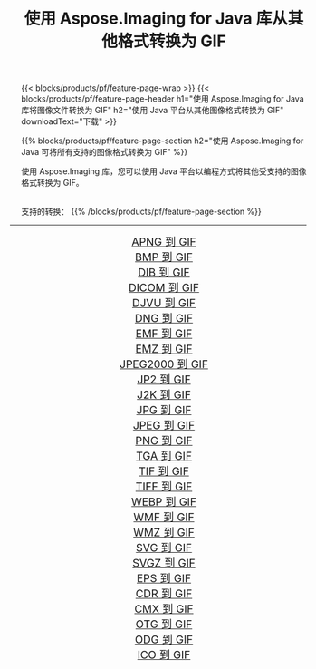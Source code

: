 ﻿---
title: 使用 Aspose.Imaging for Java 库从其他格式转换为 GIF 
weight: 3920
url: /zh-hans/java/conversion/to/gif/ 
lang: zh-hans
langdirlevel: 2
locales: zh-hans,ja,it,ru,de,es,fr,nl,id,lt,pl,pt,vi,tr,ko,zh-hant,ar,hi,th,sv,cs,uk,he
description: 使用 Aspose.Imaging，您可以使用 Java 从其他格式转换为 GIF
---

{{< blocks/products/pf/feature-page-wrap >}}
{{< blocks/products/pf/feature-page-header h1="使用 Aspose.Imaging for Java 库将图像文件转换为 GIF" h2="使用 Java 平台从其他图像格式转换为 GIF" downloadText="下载" >}}


{{% blocks/products/pf/feature-page-section  h2="使用 Aspose.Imaging for Java 可将所有支持的图像格式转换为 GIF" %}}
<p align=justify>使用 Aspose.Imaging 库，您可以使用 Java 平台以编程方式将其他受支持的图像格式转换为 GIF。</p>
<br/>
支持的转换：
{{% /blocks/products/pf/feature-page-section %}}
<div class="container-fluid productfamilypage bg-gray">
    <div class="convertypes bg-gray agp-content section">
        <div class="container">
		<hr style="margin-left:-20px;"/>
		<div class="row other-converters" style="gap: 10px;font-size: 19px;text-align:center;">
		    <div class='col-md-2 other-converter remove-lp remove-rp'><a href="/imaging/zh-hans/java/conversion/apng-to-gif/" style="padding:15px;">APNG 到 GIF</a></div>
<div class='col-md-2 other-converter remove-lp remove-rp'><a href="/imaging/zh-hans/java/conversion/bmp-to-gif/" style="padding:15px;">BMP 到 GIF</a></div>
<div class='col-md-2 other-converter remove-lp remove-rp'><a href="/imaging/zh-hans/java/conversion/dib-to-gif/" style="padding:15px;">DIB 到 GIF</a></div>
<div class='col-md-2 other-converter remove-lp remove-rp'><a href="/imaging/zh-hans/java/conversion/dicom-to-gif/" style="padding:15px;">DICOM 到 GIF</a></div>
<div class='col-md-2 other-converter remove-lp remove-rp'><a href="/imaging/zh-hans/java/conversion/djvu-to-gif/" style="padding:15px;">DJVU 到 GIF</a></div>
<div class='col-md-2 other-converter remove-lp remove-rp'><a href="/imaging/zh-hans/java/conversion/dng-to-gif/" style="padding:15px;">DNG 到 GIF</a></div>
<div class='col-md-2 other-converter remove-lp remove-rp'><a href="/imaging/zh-hans/java/conversion/emf-to-gif/" style="padding:15px;">EMF 到 GIF</a></div>
<div class='col-md-2 other-converter remove-lp remove-rp'><a href="/imaging/zh-hans/java/conversion/emz-to-gif/" style="padding:15px;">EMZ 到 GIF</a></div>
<div class='col-md-2 other-converter remove-lp remove-rp'><a href="/imaging/zh-hans/java/conversion/jpeg2000-to-gif/" style="padding:15px;">JPEG2000 到 GIF</a></div>
<div class='col-md-2 other-converter remove-lp remove-rp'><a href="/imaging/zh-hans/java/conversion/jp2-to-gif/" style="padding:15px;">JP2 到 GIF</a></div>
<div class='col-md-2 other-converter remove-lp remove-rp'><a href="/imaging/zh-hans/java/conversion/j2k-to-gif/" style="padding:15px;">J2K 到 GIF</a></div>
<div class='col-md-2 other-converter remove-lp remove-rp'><a href="/imaging/zh-hans/java/conversion/jpg-to-gif/" style="padding:15px;">JPG 到 GIF</a></div>
<div class='col-md-2 other-converter remove-lp remove-rp'><a href="/imaging/zh-hans/java/conversion/jpeg-to-gif/" style="padding:15px;">JPEG 到 GIF</a></div>
<div class='col-md-2 other-converter remove-lp remove-rp'><a href="/imaging/zh-hans/java/conversion/png-to-gif/" style="padding:15px;">PNG 到 GIF</a></div>
<div class='col-md-2 other-converter remove-lp remove-rp'><a href="/imaging/zh-hans/java/conversion/tga-to-gif/" style="padding:15px;">TGA 到 GIF</a></div>
<div class='col-md-2 other-converter remove-lp remove-rp'><a href="/imaging/zh-hans/java/conversion/tif-to-gif/" style="padding:15px;">TIF 到 GIF</a></div>
<div class='col-md-2 other-converter remove-lp remove-rp'><a href="/imaging/zh-hans/java/conversion/tiff-to-gif/" style="padding:15px;">TIFF 到 GIF</a></div>
<div class='col-md-2 other-converter remove-lp remove-rp'><a href="/imaging/zh-hans/java/conversion/webp-to-gif/" style="padding:15px;">WEBP 到 GIF</a></div>
<div class='col-md-2 other-converter remove-lp remove-rp'><a href="/imaging/zh-hans/java/conversion/wmf-to-gif/" style="padding:15px;">WMF 到 GIF</a></div>
<div class='col-md-2 other-converter remove-lp remove-rp'><a href="/imaging/zh-hans/java/conversion/wmz-to-gif/" style="padding:15px;">WMZ 到 GIF</a></div>
<div class='col-md-2 other-converter remove-lp remove-rp'><a href="/imaging/zh-hans/java/conversion/svg-to-gif/" style="padding:15px;">SVG 到 GIF</a></div>
<div class='col-md-2 other-converter remove-lp remove-rp'><a href="/imaging/zh-hans/java/conversion/svgz-to-gif/" style="padding:15px;">SVGZ 到 GIF</a></div>
<div class='col-md-2 other-converter remove-lp remove-rp'><a href="/imaging/zh-hans/java/conversion/eps-to-gif/" style="padding:15px;">EPS 到 GIF</a></div>
<div class='col-md-2 other-converter remove-lp remove-rp'><a href="/imaging/zh-hans/java/conversion/cdr-to-gif/" style="padding:15px;">CDR 到 GIF</a></div>
<div class='col-md-2 other-converter remove-lp remove-rp'><a href="/imaging/zh-hans/java/conversion/cmx-to-gif/" style="padding:15px;">CMX 到 GIF</a></div>
<div class='col-md-2 other-converter remove-lp remove-rp'><a href="/imaging/zh-hans/java/conversion/otg-to-gif/" style="padding:15px;">OTG 到 GIF</a></div>
<div class='col-md-2 other-converter remove-lp remove-rp'><a href="/imaging/zh-hans/java/conversion/odg-to-gif/" style="padding:15px;">ODG 到 GIF</a></div>
<div class='col-md-2 other-converter remove-lp remove-rp'><a href="/imaging/zh-hans/java/conversion/ico-to-gif/" style="padding:15px;">ICO 到 GIF</a></div>
                </div>
        </div>
    </div>
</div>
<br/>

